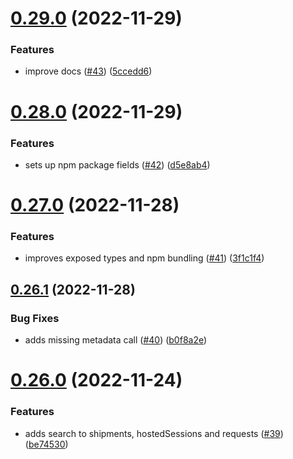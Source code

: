 # [0.29.0](https://github.com/artaio/arta-node-api/compare/v0.28.0...v0.29.0) (2022-11-29)


### Features

* improve docs ([#43](https://github.com/artaio/arta-node-api/issues/43)) ([5ccedd6](https://github.com/artaio/arta-node-api/commit/5ccedd6b3adce4479d056987c202f349ac1fa086))



# [0.28.0](https://github.com/artaio/arta-node-api/compare/v0.27.0...v0.28.0) (2022-11-29)


### Features

* sets up npm package fields ([#42](https://github.com/artaio/arta-node-api/issues/42)) ([d5e8ab4](https://github.com/artaio/arta-node-api/commit/d5e8ab4db71884fa4d5cd7094160779f3bff5e92))



# [0.27.0](https://github.com/artaio/arta-node-api/compare/v0.26.1...v0.27.0) (2022-11-28)


### Features

* improves exposed types and npm bundling ([#41](https://github.com/artaio/arta-node-api/issues/41)) ([3f1c1f4](https://github.com/artaio/arta-node-api/commit/3f1c1f433c88b5d7e3c6545fb07d0cf9e2d96f8d))



## [0.26.1](https://github.com/artaio/arta-node-api/compare/v0.26.0...v0.26.1) (2022-11-28)


### Bug Fixes

* adds missing metadata call ([#40](https://github.com/artaio/arta-node-api/issues/40)) ([b0f8a2e](https://github.com/artaio/arta-node-api/commit/b0f8a2ec5bde6d81c9ff52c52621dabebb354a42))



# [0.26.0](https://github.com/artaio/arta-node-api/compare/v0.25.0...v0.26.0) (2022-11-24)


### Features

* adds search to shipments, hostedSessions and requests ([#39](https://github.com/artaio/arta-node-api/issues/39)) ([be74530](https://github.com/artaio/arta-node-api/commit/be745302eae352238b9db0943809afcdfd37874a))



